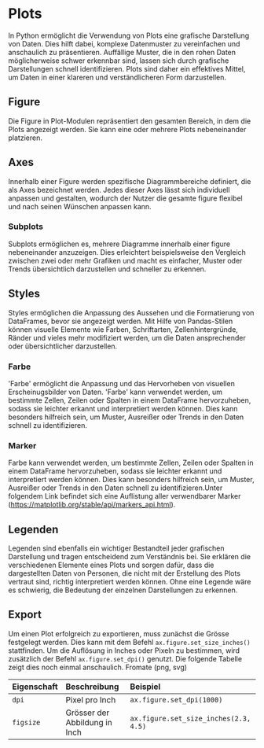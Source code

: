 # Plots
In Python ermöglicht die Verwendung von Plots eine grafische Darstellung von Daten. Dies hilft dabei, komplexe Datenmuster zu vereinfachen und anschaulich zu präsentieren. Auffällige Muster, die in den rohen Daten möglicherweise schwer erkennbar sind, lassen sich durch grafische Darstellungen schnell identifizieren. Plots sind daher ein effektives Mittel, um Daten in einer klareren und verständlicheren Form darzustellen.
## Figure
Die Figure in Plot-Modulen repräsentiert den gesamten Bereich, in dem die Plots angezeigt werden. Sie kann eine oder mehrere Plots nebeneinander platzieren. 
## Axes
Innerhalb einer Figure werden spezifische Diagrammbereiche definiert, die als Axes bezeichnet werden. Jedes dieser Axes lässt sich individuell anpassen und gestalten, wodurch der Nutzer die gesamte figure flexibel und nach seinen Wünschen anpassen kann.
### Subplots
Subplots ermöglichen es, mehrere Diagramme innerhalb einer figure nebeneinander anzuzeigen. Dies erleichtert beispielsweise den Vergleich zwischen zwei oder mehr Grafiken und macht es einfacher, Muster oder Trends übersichtlich darzustellen und schneller zu erkennen.
## Styles
Styles ermöglichen die Anpassung des Aussehen und die Formatierung von DataFrames, bevor sie angezeigt werden. Mit Hilfe von Pandas-Stilen können visuelle Elemente wie Farben, Schriftarten, Zellenhintergründe, Ränder und vieles mehr modifiziert werden, um die Daten ansprechender oder übersichtlicher darzustellen.
### Farbe
'Farbe' ermöglicht die Anpassung und das Hervorheben von visuellen Erscheinugsbilder von Daten. 'Farbe' kann verwendet werden, um bestimmte Zellen, Zeilen oder Spalten in einem DataFrame hervorzuheben, sodass sie leichter erkannt und interpretiert werden können. Dies kann besonders hilfreich sein, um Muster, Ausreißer oder Trends in den Daten schnell zu identifizieren.
### Marker
Farbe kann verwendet werden, um bestimmte Zellen, Zeilen oder Spalten in einem DataFrame hervorzuheben, sodass sie leichter erkannt und interpretiert werden können. Dies kann besonders hilfreich sein, um Muster, Ausreißer oder Trends in den Daten schnell zu identifizieren.Unter folgendem Link befindet sich eine Auflistung aller verwendbarer Marker (https://matplotlib.org/stable/api/markers_api.html).
## Legenden
Legenden sind ebenfalls ein wichtiger Bestandteil jeder grafischen Darstellung und tragen entscheidend zum Verständnis bei. Sie erklären die verschiedenen Elemente eines Plots und sorgen dafür, dass die dargestellten Daten von Personen, die nicht mit der Erstellung des Plots vertraut sind, richtig interpretiert werden können. Ohne eine Legende wäre es schwierig, die Bedeutung der einzelnen Darstellungen zu erkennen.
## Export
Um einen Plot erfolgreich zu exportieren, muss zunächst die Grösse festgelegt werden. Dies kann mit dem Befehl `ax.figure.set_size_inches()` stattfinden. Um die Auflösung in Inches oder Pixeln zu bestimmen, wird zusätzlich der Befehl `ax.figure.set_dpi()` genutzt. Die folgende Tabelle zeigt dies noch einmal anschaulich.
Fromate (png, svg)

| Eigenschaft | Beschreibung | Beispiel |
|:------------|:-------------|:---------|
| `dpi`       |      Pixel pro Inch        |  `ax.figure.set_dpi(1000)`   |
| `figsize`   |     Grösser der Abbildung in Inch         | `ax.figure.set_size_inches(2.3, 4.5)`       |
